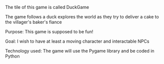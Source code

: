 The tile of this game is called DuckGame

The game follows a duck explores the world as they try to deliver a cake to the villager's baker's fiance

Purpose: This game is supposed to be fun!

Goal: I wish to have at least a moving character and interactable NPCs

Technology used: The game will use the Pygame library and be coded in Python

